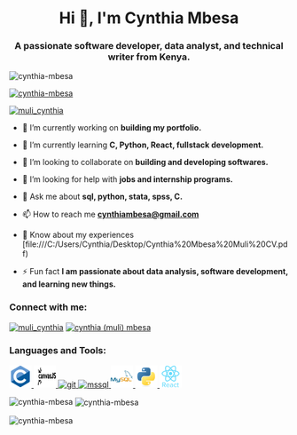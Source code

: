 
<h1 align="center">Hi 👋, I'm Cynthia Mbesa</h1>
<h3 align="center">A passionate software developer, data analyst, and technical writer from Kenya.</h3>


<p align="left"> <img src="https://komarev.com/ghpvc/?username=cynthia-mbesa&label=Profile%20views&color=0e75b6&style=flat" alt="cynthia-mbesa" /> </p>

<p align="left"> <a href="https://github.com/ryo-ma/github-profile-trophy"><img src="https://github-profile-trophy.vercel.app/?username=cynthia-mbesa" alt="cynthia-mbesa" /></a> </p>

<p align="left"> <a href="https://twitter.com/muli_cynthia" target="blank"><img src="https://img.shields.io/twitter/follow/muli_cynthia?logo=twitter&style=for-the-badge" alt="muli_cynthia" /></a> </p>

- 🔭 I’m currently working on **building my portfolio.**

- 🌱 I’m currently learning **C, Python, React, fullstack development.**

- 👯 I’m looking to collaborate on **building and developing softwares.**

- 🤝 I’m looking for help with **jobs and internship programs.**

- 💬 Ask me about **sql, python, stata, spss, C.**

- 📫 How to reach me **cynthiambesa@gmail.com**

- 📄 Know about my experiences [file:///C:/Users/Cynthia/Desktop/Cynthia%20Mbesa%20Muli%20CV.pdf)

- ⚡ Fun fact **I am passionate about data analysis, software development, and learning new things.**

<h3 align="left">Connect with me:</h3>
<p align="left">
<a href="https://twitter.com/muli_cynthia" target="blank"><img align="center" src="https://raw.githubusercontent.com/rahuldkjain/github-profile-readme-generator/master/src/images/icons/Social/twitter.svg" alt="muli_cynthia" height="30" width="40" /></a>
<a href="https://linkedin.com/in/cynthia (muli) mbesa" target="blank"><img align="center" src="https://raw.githubusercontent.com/rahuldkjain/github-profile-readme-generator/master/src/images/icons/Social/linked-in-alt.svg" alt="cynthia (muli) mbesa" height="30" width="40" /></a>
</p>

<h3 align="left">Languages and Tools:</h3>
<p align="left"> <a href="https://www.cprogramming.com/" target="_blank" rel="noreferrer"> <img src="https://raw.githubusercontent.com/devicons/devicon/master/icons/c/c-original.svg" alt="c" width="40" height="40"/> </a> <a href="https://canvasjs.com" target="_blank" rel="noreferrer"> <img src="https://raw.githubusercontent.com/Hardik0307/Hardik0307/master/assets/canvasjs-charts.svg" alt="canvasjs" width="40" height="40"/> </a> <a href="https://git-scm.com/" target="_blank" rel="noreferrer"> <img src="https://www.vectorlogo.zone/logos/git-scm/git-scm-icon.svg" alt="git" width="40" height="40"/> </a> <a href="https://www.microsoft.com/en-us/sql-server" target="_blank" rel="noreferrer"> <img src="https://www.svgrepo.com/show/303229/microsoft-sql-server-logo.svg" alt="mssql" width="40" height="40"/> </a> <a href="https://www.mysql.com/" target="_blank" rel="noreferrer"> <img src="https://raw.githubusercontent.com/devicons/devicon/master/icons/mysql/mysql-original-wordmark.svg" alt="mysql" width="40" height="40"/> </a> <a href="https://www.python.org" target="_blank" rel="noreferrer"> <img src="https://raw.githubusercontent.com/devicons/devicon/master/icons/python/python-original.svg" alt="python" width="40" height="40"/> </a> <a href="https://reactjs.org/" target="_blank" rel="noreferrer"> <img src="https://raw.githubusercontent.com/devicons/devicon/master/icons/react/react-original-wordmark.svg" alt="react" width="40" height="40"/> </a> </p>

<p><img align="left" src="https://github-readme-stats.vercel.app/api/top-langs?username=cynthia-mbesa&show_icons=true&locale=en&layout=compact" alt="cynthia-mbesa" /></p>

<p>&nbsp;<img align="center" src="https://github-readme-stats.vercel.app/api?username=cynthia-mbesa&show_icons=true&locale=en" alt="cynthia-mbesa" /></p>

<p><img align="center" src="https://github-readme-streak-stats.herokuapp.com/?user=cynthia-mbesa&" alt="cynthia-mbesa" /></p>

